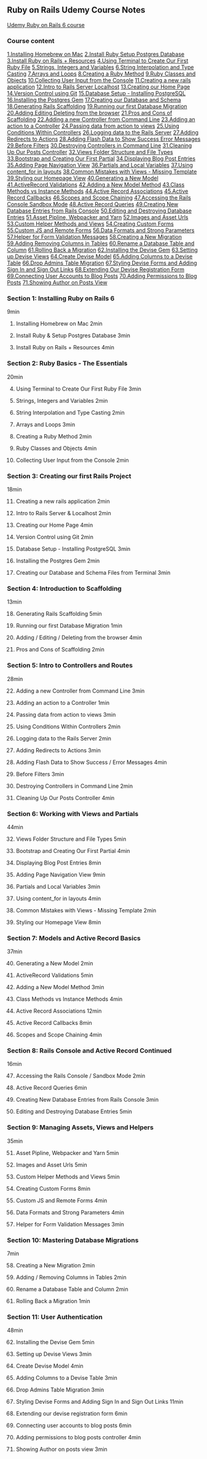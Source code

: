 ## Ruby on Rails Udemy Course Notes

[Udemy Ruby on Rails 6 course](https://www.udemy.com/course/complete-beginners-course-for-ruby-on-rails-6/learn/lecture/16532898?start=0#overview)

### Course content

[1.Installing Homebrew on Mac](#1InstallingHomebrewonMac)
[2.Install Ruby  Setup Postgres Database](#2InstallRubySetupPostgresDatabase)
[3.Install Ruby on Rails + Resources](#3InstallRubyonRails+Resources)
[4.Using Terminal to Create Our First Ruby File](#4UsingTerminaltoCreateOurFirstRubyFile)
[5.Strings, Integers and Variables](#5Strings,IntegersandVariables)
[6.String Interpolation and Type Casting](#6StringInterpolationandTypeCasting)
[7.Arrays and Loops](#7ArraysandLoops)
[8.Creating a Ruby Method](#8CreatingaRubyMethod)
[9.Ruby Classes and Objects](#9RubyClassesandObjects)
[10.Collecting User Input from the Console](#10CollectingUserInputfromtheConsole)
[11.Creating a new rails application](#11Creatinganewrailsapplication)
[12.Intro to Rails Server  Localhost](#12IntrotoRailsServerLocalhost)
[13.Creating our Home Page](#13CreatingourHomePage)
[14.Version Control using Git](#14VersionControlusingGit)
[15.Database Setup - Installing PostgreSQL](#15DatabaseSetup-InstallingPostgreSQL)
[16.Installing the Postgres Gem](#16InstallingthePostgresGem)
[17.Creating our Database and Schema](#17CreatingourDatabaseandSchema)
[18.Generating Rails Scaffolding](#18GeneratingRailsScaffolding)
[19.Running our first Database Migration](#19RunningourfirstDatabaseMigration)
[20.Adding  Editing  Deleting from the browser](#20Adding/Editing/Deletingfromthebrowser)
[21.Pros and Cons of Scaffolding](#21ProsandConsofScaffolding)
[22.Adding a new Controller from Command Line](#22AddinganewControllerfromCommandLine)
[23.Adding an action to a Controller](#23AddinganactiontoaController)
[24.Passing data from action to views](#24Passingdatafromactiontoviews)
[25.Using Conditions Within Controllers](#25UsingConditionsWithinControllers)
[26.Logging data to the Rails Server](#26LoggingdatatotheRailsServer)
[27.Adding Redirects to Actions](#27AddingRedirectstoActions)
[28.Adding Flash Data to Show Success  Error Messages](#28AddingFlashDatatoShowSuccess/ErrorMessages)
[29.Before Filters](#29BeforeFilters)
[30.Destroying Controllers in Command Line](#30DestroyingControllersinCommandLine)
[31.Cleaning Up Our Posts Controller](#31CleaningUpOurPostsController)
[32.Views Folder Structure and File Types](#32ViewsFolderStructureandFileTypes)
[33.Bootstrap and Creating Our First Partial](#33BootstrapandCreatingOurFirstPartial)
[34.Displaying Blog Post Entries](#34DisplayingBlogPostEntries)
[35.Adding Page Navigation View](#35AddingPageNavigationView)
[36.Partials and Local Variables](#36PartialsandLocalVariables)
[37.Using content_for in layouts](#37Usingcontent_forinlayouts)
[38.Common Mistakes with Views - Missing Template](#38CommonMistakeswithViews-MissingTemplate)
[39.Styling our Homepage View](#39StylingourHomepageView)
[40.Generating a New Model](#40GeneratingaNewModel)
[41.ActiveRecord Validations](#41ActiveRecordValidations)
[42.Adding a New Model Method](#42AddingaNewModelMethod)
[43.Class Methods vs Instance Methods](#43ClassMethodsvsInstanceMethods)
[44.Active Record Associations](#44ActiveRecordAssociations)
[45.Active Record Callbacks](#45ActiveRecordCallbacks)
[46.Scopes and Scope Chaining](#46ScopesandScopeChaining)
[47.Accessing the Rails Console  Sandbox Mode](#47AccessingtheRailsConsole/SandboxMode)
[48.Active Record Queries](#48ActiveRecordQueries)
[49.Creating New Database Entries from Rails Console](#49CreatingNewDatabaseEntriesfromRailsConsole)
[50.Editing and Destroying Database Entries](#50EditingandDestroyingDatabaseEntries)
[51.Asset Pipline, Webpacker and Yarn](#51AssetPipline,WebpackerandYarn)
[52.Images and Asset Urls](#52ImagesandAssetUrls)
[53.Custom Helper Methods and Views](#53CustomHelperMethodsandViews)
[54.Creating Custom Forms](#54CreatingCustomForms)
[55.Custom JS and Remote Forms](#55CustomJSandRemoteForms)
[56.Data Formats and Strong Parameters](#56DataFormatsandStrongParameters)
[57.Helper for Form Validation Messages](#57HelperforFormValidationMessages)
[58.Creating a New Migration](#58CreatingaNewMigration)
[59.Adding  Removing Columns in Tables](#59Adding/RemovingColumnsinTables)
[60.Rename a Database Table and Column](#60RenameaDatabaseTableandColumn)
[61.Rolling Back a Migration](#61RollingBackaMigration)
[62.Installing the Devise Gem](#62InstallingtheDeviseGem)
[63.Setting up Devise Views](#63SettingupDeviseViews)
[64.Create Devise Model](#64CreateDeviseModel)
[65.Adding Columns to a Devise Table](#65AddingColumnstoaDeviseTable)
[66.Drop Admins Table Migration](#66DropAdminsTableMigration)
[67.Styling Devise Forms and Adding Sign In and Sign Out Links](#67StylingDeviseFormsandAddingSignInandSignOutLinks)
[68.Extending Our Devise Registration Form](#68ExtendingOurDeviseRegistrationForm)
[69.Connecting User Accounts to Blog Posts](#69ConnectingUserAccountstoBlogPosts)
[70.Adding Permissions to Blog Posts](#70AddingPermissionstoBlogPosts)
[71.Showing Author on Posts View](#71ShowingAuthoronPostsView)

### Section 1: Installing Ruby on Rails 6
9min

1. <a name="InstallingHomebrewonMac"> Installing Homebrew on Mac</a>
2min

2. <a name="InstallRuby&SetupPostgresDatabase"> Install Ruby & Setup Postgres Database</a>
3min

3. <a name="InstallRubyonRails+Resources"> Install Ruby on Rails + Resources</a>
4min

### Section 2: Ruby Basics - The Essentials
20min

4. <a name="UsingTerminaltoCreateOurFirstRubyFile"> Using Terminal to Create Our First Ruby File</a>
3min

5. <a name="Strings,IntegersandVariables"> Strings, Integers and Variables</a>
2min

6. <a name="StringInterpolationandTypeCasting"> String Interpolation and Type Casting</a>
2min

7. <a name="ArraysandLoops"> Arrays and Loops</a>
3min

8. <a name="CreatingaRubyMethod"> Creating a Ruby Method</a>
2min

9. <a name="RubyClassesandObjects"> Ruby Classes and Objects</a>
4min

10. <a name="CollectingUserInputfromtheConsole"> Collecting User Input from the Console</a>
2min

### Section 3: Creating our first Rails Project
18min

11. <a name="Creatinganewrailsapplication"> Creating a new rails application</a>
2min

12. <a name="IntrotoRailsServer&Localhost"> Intro to Rails Server & Localhost</a>
2min

13. <a name="CreatingourHomePage"> Creating our Home Page</a>
4min

14. <a name="VersionControlusingGit"> Version Control using Git</a>
2min

15. <a name="DatabaseSetup-InstallingPostgreSQL"> Database Setup - Installing PostgreSQL</a>
3min

16. <a name="InstallingthePostgresGem"> Installing the Postgres Gem</a>
2min

17. <a name="CreatingourDatabaseandSchemaFilesfromTerminal"> Creating our Database and Schema Files from Terminal</a>
3min

### Section 4: Introduction to Scaffolding
13min

18. <a name="GeneratingRailsScaffolding"> Generating Rails Scaffolding</a>
5min

19. <a name="RunningourfirstDatabaseMigration"> Running our first Database Migration</a>
1min

20. <a name="Adding/Editing/Deletingfromthebrowser"> Adding / Editing / Deleting from the browser</a>
4min

21. <a name="ProsandConsofScaffolding"> Pros and Cons of Scaffolding</a>
2min

### Section 5: Intro to Controllers and Routes
28min

22. <a name="AddinganewControllerfromCommandLine"> Adding a new Controller from Command Line</a>
3min

23. <a name="AddinganactiontoaController"> Adding an action to a Controller</a>
1min

24. <a name="Passingdatafromactiontoviews"> Passing data from action to views</a>
3min

25. <a name="UsingConditionsWithinControllers"> Using Conditions Within Controllers</a>
2min

26. <a name="LoggingdatatotheRailsServer"> Logging data to the Rails Server</a>
2min

27. <a name="AddingRedirectstoActions"> Adding Redirects to Actions</a>
3min

28. <a name="AddingFlashDatatoShowSuccess/ErrorMessages"> Adding Flash Data to Show Success / Error Messages</a>
4min

29. <a name="BeforeFilters"> Before Filters</a>
3min

30. <a name="DestroyingControllersinCommandLine"> Destroying Controllers in Command Line</a>
2min

31. <a name="CleaningUpOurPostsController"> Cleaning Up Our Posts Controller</a>
4min

### Section 6: Working with Views and Partials
44min

32. <a name="ViewsFolderStructureandFileTypes"> Views Folder Structure and File Types</a>
5min

33. <a name="BootstrapandCreatingOurFirstPartial"> Bootstrap and Creating Our First Partial</a>
4min

34. <a name="DisplayingBlogPostEntries"> Displaying Blog Post Entries</a>
8min

35. <a name="AddingPageNavigationView"> Adding Page Navigation View</a>
9min

36. <a name="PartialsandLocalVariables"> Partials and Local Variables</a>
3min

37. <a name="Usingcontent_forinlayouts"> Using content_for in layouts</a>
4min

38. <a name="CommonMistakeswithViews-MissingTemplate"> Common Mistakes with Views - Missing Template</a>
2min

39. <a name="StylingourHomepageView"> Styling our Homepage View</a>
8min

### Section 7: Models and Active Record Basics
37min

40. <a name="GeneratingaNewModel"> Generating a New Model</a>
2min

41. <a name="ActiveRecordValidations"> ActiveRecord Validations</a>
5min

42. <a name="AddingaNewModelMethod"> Adding a New Model Method</a>
3min

43. <a name="ClassMethodsvsInstanceMethods"> Class Methods vs Instance Methods</a>
4min

44. <a name="ActiveRecordAssociations"> Active Record Associations</a>
12min

45. <a name="ActiveRecordCallbacks"> Active Record Callbacks</a>
8min

46. <a name="ScopesandScopeChaining"> Scopes and Scope Chaining</a>
4min

### Section 8: Rails Console and Active Record Continued
16min

47. <a name="AccessingtheRailsConsole/SandboxMode"> Accessing the Rails Console / Sandbox Mode</a>
2min

48. <a name="ActiveRecordQueries"> Active Record Queries</a>
6min

49. <a name="CreatingNewDatabaseEntriesfromRailsConsole"> Creating New Database Entries from Rails Console</a>
3min

50. <a name="EditingandDestroyingDatabaseEntries"> Editing and Destroying Database Entries</a>
5min

### Section 9: Managing Assets, Views and Helpers
35min

51. <a name="AssetPipline,WebpackerandYarn"> Asset Pipline, Webpacker and Yarn</a>
5min

52. <a name="ImagesandAssetUrls"> Images and Asset Urls</a>
5min

53. <a name="CustomHelperMethodsandViews"> Custom Helper Methods and Views</a>
5min

54. <a name="CreatingCustomForms"> Creating Custom Forms</a>
8min

55. <a name="CustomJSandRemoteForms"> Custom JS and Remote Forms</a>
4min

56. <a name="DataFormatsandStrongParameters"> Data Formats and Strong Parameters</a>
4min

57. <a name="HelperforFormValidationMessages"> Helper for Form Validation Messages</a>
3min

### Section 10: Mastering Database Migrations
7min

58. <a name="CreatingaNewMigration"> Creating a New Migration</a>
2min

59. <a name="Adding/RemovingColumnsinTables"> Adding / Removing Columns in Tables</a>
2min

60. <a name="RenameaDatabaseTableandColumn"> Rename a Database Table and Column</a>
2min

61. <a name="RollingBackaMigration"> Rolling Back a Migration</a>
1min

### Section 11: User Authentication
48min

62. <a name="InstallingtheDeviseGem"> Installing the Devise Gem</a>
5min

63. <a name="SettingupDeviseViews"> Setting up Devise Views</a>
3min

64. <a name="CreateDeviseModel"> Create Devise Model</a>
4min

65. <a name="AddingColumnstoaDeviseTable"> Adding Columns to a Devise Table</a>
3min

66. <a name="DropAdminsTableMigration"> Drop Admins Table Migration</a>
3min

67. <a name="StylingDeviseFormsandAddingSignInandSignOutLinks"> Styling Devise Forms and Adding Sign In and Sign Out Links</a>
11min

68. <a name="Extendingourdeviseregistrationform"> Extending our devise registration form</a>
6min

69. <a name="Connectinguseraccountstoblogposts"> Connecting user accounts to blog posts</a>
6min

70. <a name="Addingpermissionstoblogpostscontroller"> Adding permissions to blog posts controller</a>
4min

71. <a name="ShowingAuthoronpostsview"> Showing Author on posts view</a>
3min
